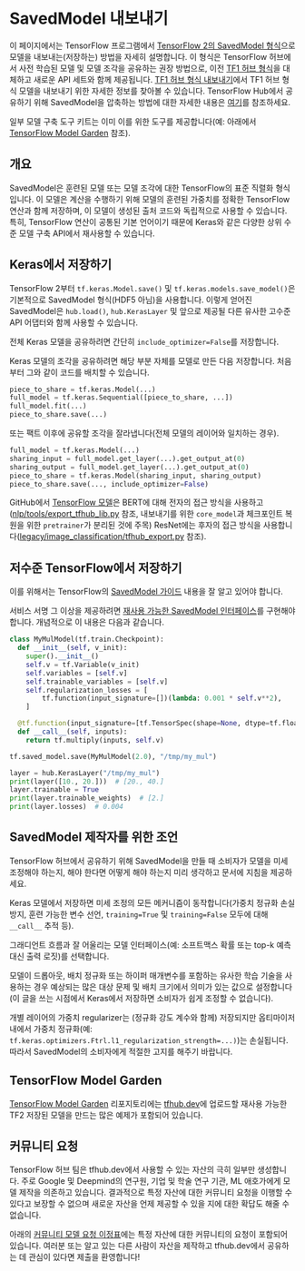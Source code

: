 <!--* freshness: { owner: 'maringeo' reviewed: '2021-10-10' review_interval: '6 months' } *-->

# SavedModel 내보내기

이 페이지에서는 TensorFlow 프로그램에서 [TensorFlow 2의 SavedModel 형식](https://www.tensorflow.org/guide/saved_model)으로 모델을 내보내는(저장하는) 방법을 자세히 설명합니다. 이 형식은 TensorFlow 허브에서 사전 학습된 모델 및 모델 조각을 공유하는 권장 방법으로, 이전 [TF1 허브 형식](tf1_hub_module.md)을 대체하고 새로운 API 세트와 함께 제공됩니다. [TF1 허브 형식 내보내기](exporting_hub_format.md)에서 TF1 허브 형식 모델을 내보내기 위한 자세한 정보를 찾아볼 수 있습니다. TensorFlow Hub에서 공유하기 위해 SavedModel을 압축하는 방법에 대한 자세한 내용은 [여기](writing_documentation.md#model-specific_asset_content)를 참조하세요.

일부 모델 구축 도구 키트는 이미 이를 위한 도구를 제공합니다(예: 아래에서 [TensorFlow Model Garden](#tensorflow-model-garden) 참조).

## 개요

SavedModel은 훈련된 모델 또는 모델 조각에 대한 TensorFlow의 표준 직렬화 형식입니다. 이 모델은 계산을 수행하기 위해 모델의 훈련된 가중치를 정확한 TensorFlow 연산과 함께 저장하며, 이 모델이 생성된 출처 코드와 독립적으로 사용할 수 있습니다. 특히, TensorFlow 연산이 공통된 기본 언어이기 때문에 Keras와 같은 다양한 상위 수준 모델 구축 API에서 재사용할 수 있습니다.

## Keras에서 저장하기

TensorFlow 2부터 `tf.keras.Model.save()` 및 `tf.keras.models.save_model()`은 기본적으로 SavedModel 형식(HDF5 아님)을 사용합니다. 이렇게 얻어진 SavedModel은 `hub.load()`, `hub.KerasLayer` 및 앞으로 제공될 다른 유사한 고수준 API 어댑터와 함께 사용할 수 있습니다.

전체 Keras 모델을 공유하려면 간단히 `include_optimizer=False`를 저장합니다.

Keras 모델의 조각을 공유하려면 해당 부분 자체를 모델로 만든 다음 저장합니다. 처음부터 그와 같이 코드를 배치할 수 있습니다.

```python
piece_to_share = tf.keras.Model(...)
full_model = tf.keras.Sequential([piece_to_share, ...])
full_model.fit(...)
piece_to_share.save(...)
```

또는 팩트 이후에 공유할 조각을 잘라냅니다(전체 모델의 레이어와 일치하는 경우).

```python
full_model = tf.keras.Model(...)
sharing_input = full_model.get_layer(...).get_output_at(0)
sharing_output = full_model.get_layer(...).get_output_at(0)
piece_to_share = tf.keras.Model(sharing_input, sharing_output)
piece_to_share.save(..., include_optimizer=False)
```

GitHub에서 [TensorFlow 모델](https://github.com/tensorflow/models)은 BERT에 대해 전자의 접근 방식을 사용하고([nlp/tools/export_tfhub_lib.py](https://github.com/tensorflow/models/blob/master/official/nlp/tools/export_tfhub_lib.py) 참조, 내보내기를 위한 `core_model`과 체크포인트 복원을 위한 `pretrainer`가 분리된 것에 주목) ResNet에는 후자의 접근 방식을 사용합니다([legacy/image_classification/tfhub_export.py](https://github.com/tensorflow/models/blob/master/official/legacy/image_classification/resnet/tfhub_export.py) 참조).

## 저수준 TensorFlow에서 저장하기

이를 위해서는 TensorFlow의 [SavedModel 가이드](https://www.tensorflow.org/guide/saved_model) 내용을 잘 알고 있어야 합니다.

서비스 서명 그 이상을 제공하려면 [재사용 가능한 SavedModel 인터페이스](reusable_saved_models.md)를 구현해야 합니다. 개념적으로 이 내용은 다음과 같습니다.

```python
class MyMulModel(tf.train.Checkpoint):
  def __init__(self, v_init):
    super().__init__()
    self.v = tf.Variable(v_init)
    self.variables = [self.v]
    self.trainable_variables = [self.v]
    self.regularization_losses = [
        tf.function(input_signature=[])(lambda: 0.001 * self.v**2),
    ]

  @tf.function(input_signature=[tf.TensorSpec(shape=None, dtype=tf.float32)])
  def __call__(self, inputs):
    return tf.multiply(inputs, self.v)

tf.saved_model.save(MyMulModel(2.0), "/tmp/my_mul")

layer = hub.KerasLayer("/tmp/my_mul")
print(layer([10., 20.]))  # [20., 40.]
layer.trainable = True
print(layer.trainable_weights)  # [2.]
print(layer.losses)  # 0.004
```

## SavedModel 제작자를 위한 조언

TensorFlow 허브에서 공유하기 위해 SavedModel을 만들 때 소비자가 모델을 미세 조정해야 하는지, 해야 한다면 어떻게 해야 하는지 미리 생각하고 문서에 지침을 제공하세요.

Keras 모델에서 저장하면 미세 조정의 모든 메커니즘이 동작합니다(가중치 정규화 손실 방지, 훈련 가능한 변수 선언, `training=True` 및 `training=False` 모두에 대해 `__call__` 추적 등).

그래디언트 흐름과 잘 어울리는 모델 인터페이스(예: 소프트맥스 확률 또는 top-k 예측 대신 출력 로짓)를 선택합니다.

모델이 드롭아웃, 배치 정규화 또는 하이퍼 매개변수를 포함하는 유사한 학습 기술을 사용하는 경우 예상되는 많은 대상 문제 및 배치 크기에서 의미가 있는 값으로 설정합니다(이 글을 쓰는 시점에서 Keras에서 저장하면 소비자가 쉽게 조정할 수 없습니다).

개별 레이어의 가중치 regularizer는 (정규화 강도 계수와 함께) 저장되지만 옵티마이저 내에서 가중치 정규화(예: `tf.keras.optimizers.Ftrl.l1_regularization_strength=...)`)는 손실됩니다. 따라서 SavedModel의 소비자에게 적절한 고지를 해주기 바랍니다.

<a name="tensorflow-model-garden"></a>

## TensorFlow Model Garden

[TensorFlow Model Garden](https://github.com/tensorflow/models/tree/master/official) 리포지토리에는 [tfhub.dev](https://tfhub.dev/)에 업로드할 재사용 가능한 TF2 저장된 모델을 만드는 많은 예제가 포함되어 있습니다.

## 커뮤니티 요청

TensorFlow 허브 팀은 tfhub.dev에서 사용할 수 있는 자산의 극히 일부만 생성합니다. 주로 Google 및 Deepmind의 연구원, 기업 및 학술 연구 기관, ML 애호가에게 모델 제작을 의존하고 있습니다. 결과적으로 특정 자산에 대한 커뮤니티 요청을 이행할 수 있다고 보장할 수 없으며 새로운 자산을 언제 제공할 수 있을 지에 대한 확답도 해줄 수 없습니다.

아래의 [커뮤니티 모델 요청 이정표](https://github.com/tensorflow/hub/milestone/1)에는 특정 자산에 대한 커뮤니티의 요청이 포함되어 있습니다. 여러분 또는 알고 있는 다른 사람이 자산을 제작하고 tfhub.dev에서 공유하는 데 관심이 있다면 제출을 환영합니다!
